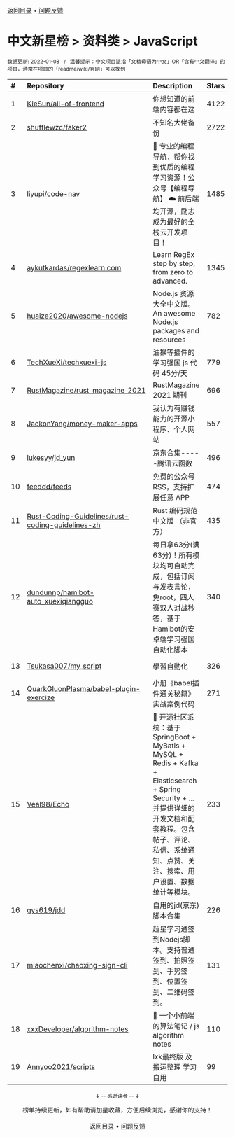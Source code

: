 <a href="https://github.com/GrowingGit/GitHub-Chinese-Top-Charts#github中文排行榜">返回目录</a> • <a href="/content/docs/feedback.md">问题反馈</a>

# 中文新星榜 > 资料类 > JavaScript
<sub>数据更新: 2022-01-08&nbsp;&nbsp;&nbsp;/&nbsp;&nbsp;&nbsp;温馨提示：中文项目泛指「文档母语为中文」OR「含有中文翻译」的项目，通常在项目的「readme/wiki/官网」可以找到</sub>

|#|Repository|Description|Stars|Updated|Created|
|:-|:-|:-|:-|:-|:-|
|1|[KieSun/all-of-frontend](https://github.com/KieSun/all-of-frontend)|你想知道的前端内容都在这|4122|2021-10-20|2021-02-24|
|2|[shufflewzc/faker2](https://github.com/shufflewzc/faker2)|不知名大佬备份|2722|2022-01-07|2021-06-10|
|3|[liyupi/code-nav](https://github.com/liyupi/code-nav)|💎 专业的编程导航，帮你找到优质的编程学习资源！公众号【编程导航】 ☁️ 前后端均开源，励志成为最好的全栈云开发项目！|1485|2021-12-24|2021-01-09|
|4|[aykutkardas/regexlearn.com](https://github.com/aykutkardas/regexlearn.com)|Learn RegEx step by step, from zero to advanced.|1345|2022-01-05|2021-08-28|
|5|[huaize2020/awesome-nodejs](https://github.com/huaize2020/awesome-nodejs)|Node.js 资源大全中文版。An awesome Node.js packages and resources|782|2021-12-30|2021-04-13|
|6|[TechXueXi/techxuexi-js](https://github.com/TechXueXi/techxuexi-js)|油猴等插件的 学习强国 js 代码 45分/天|779|2021-12-23|2021-10-11|
|7|[RustMagazine/rust_magazine_2021](https://github.com/RustMagazine/rust_magazine_2021)|RustMagazine 2021 期刊|696|2021-12-31|2021-01-21|
|8|[JackonYang/money-maker-apps](https://github.com/JackonYang/money-maker-apps)|我认为有赚钱能力的开源小程序、个人网站|557|2022-01-05|2021-01-28|
|9|[lukesyy/jd_yun](https://github.com/lukesyy/jd_yun)|京东合集-----腾讯云函数|496|2022-01-07|2021-06-11|
|10|[feeddd/feeds](https://github.com/feeddd/feeds)|免费的公众号 RSS，支持扩展任意 APP|474|2022-01-06|2021-08-17|
|11|[Rust-Coding-Guidelines/rust-coding-guidelines-zh](https://github.com/Rust-Coding-Guidelines/rust-coding-guidelines-zh)|Rust 编码规范 中文版 （非官方）|435|2022-01-07|2021-04-02|
|12|[dundunnp/hamibot-auto_xuexiqiangguo](https://github.com/dundunnp/hamibot-auto_xuexiqiangguo)|每日拿63分(满63分)！所有模块均可自动完成，包括订阅与发表言论，免root，四人赛双人对战秒答，基于Hamibot的安卓端学习强国自动化脚本|340|2022-01-06|2021-11-24|
|13|[Tsukasa007/my_script](https://github.com/Tsukasa007/my_script)|學習自動化|326|2022-01-06|2021-06-28|
|14|[QuarkGluonPlasma/babel-plugin-exercize](https://github.com/QuarkGluonPlasma/babel-plugin-exercize)|小册《babel插件通关秘籍》实战案例代码|271|2021-09-13|2021-04-04|
|15|[Veal98/Echo](https://github.com/Veal98/Echo)|🦄 开源社区系统：基于 SpringBoot + MyBatis + MySQL + Redis + Kafka + Elasticsearch + Spring Security + ... 并提供详细的开发文档和配套教程。包含帖子、评论、私信、系统通知、点赞、关注、搜索、用户设置、数据统计等模块。|233|2021-09-30|2021-01-17|
|16|[gys619/jdd](https://github.com/gys619/jdd)|自用的jd(京东)脚本合集|226|2021-12-13|2021-09-02|
|17|[miaochenxi/chaoxing-sign-cli](https://github.com/miaochenxi/chaoxing-sign-cli)|超星学习通签到Nodejs脚本。支持普通签到、拍照签到、手势签到、位置签到、二维码签到。|131|2021-12-06|2021-10-25|
|18|[xxxDeveloper/algorithm-notes](https://github.com/xxxDeveloper/algorithm-notes)|📝 一个小前端的算法笔记 / js algorithm notes|110|2021-12-08|2021-07-15|
|19|[Annyoo2021/scripts](https://github.com/Annyoo2021/scripts)|lxk最终版 及 搬运整理 学习自用|99|2021-12-13|2021-08-01|

<div align="center">
    <p><sub>↓ -- 感谢读者 -- ↓</sub></p>
    榜单持续更新，如有帮助请加星收藏，方便后续浏览，感谢你的支持！
</div>

<br/>

<div align="center"><a href="https://github.com/GrowingGit/GitHub-Chinese-Top-Charts#github中文排行榜">返回目录</a> • <a href="/content/docs/feedback.md">问题反馈</a></div>
